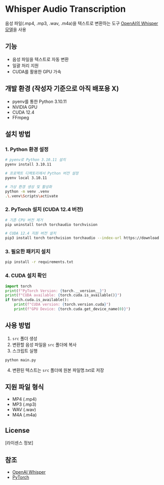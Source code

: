 # Whisper Audio Transcription

음성 파일(.mp4, .mp3, .wav, .m4a)을 텍스트로 변환하는 도구
[OpenAI의 Whisper 모델](https://github.com/openai/whisper)을 사용

## 기능
- 음성 파일을 텍스트로 자동 변환
- 일괄 처리 지원
- CUDA를 활용한 GPU 가속

## 개발 환경 (작성자 기준으로 아직 배포용 X)
- pyenv를 통한 Python 3.10.11
- NVIDIA GPU
- CUDA 12.4
- FFmpeg

## 설치 방법

### 1. Python 환경 설정
```bash
# pyenv로 Python 3.10.11 설치
pyenv install 3.10.11

# 프로젝트 디렉토리에서 Python 버전 설정
pyenv local 3.10.11

# 가상 환경 생성 및 활성화
python -m venv .venv
.\.venv\Scripts\activate
```

### 2. PyTorch 설치 (CUDA 12.4 버전)
```bash
# 기존 CPU 버전 제거
pip uninstall torch torchaudio torchvision

# CUDA 12.4 지원 버전 설치
pip3 install torch torchvision torchaudio --index-url https://download.pytorch.org/whl/cu124
```

### 3. 필요한 패키지 설치
```bash
pip install -r requirements.txt
```

### 4. CUDA 설치 확인
```python
import torch
print(f"PyTorch Version: {torch.__version__}")
print(f"CUDA available: {torch.cuda.is_available()}")
if torch.cuda.is_available():
    print(f"CUDA version: {torch.version.cuda}")
    print(f"GPU Device: {torch.cuda.get_device_name(0)}")
```

## 사용 방법
1. `src` 폴더 생성
2. 변환할 음성 파일을 `src` 폴더에 복사
3. 스크립트 실행
```bash
python main.py
```
4. 변환된 텍스트는 `src` 폴더에 원본 파일명.txt로 저장

## 지원 파일 형식
- MP4 (.mp4)
- MP3 (.mp3)
- WAV (.wav)
- M4A (.m4a)

## License
[라이센스 정보]

## 참조
- [OpenAI Whisper](https://github.com/openai/whisper)
- [PyTorch](https://pytorch.org/)
